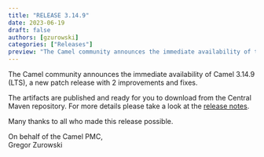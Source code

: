 ```yaml
---
title: "RELEASE 3.14.9"
date: 2023-06-19
draft: false
authors: [gzurowski]
categories: ["Releases"]
preview: "The Camel community announces the immediate availability of the new Camel 3.14.9 LTS release"
---
```


The Camel community announces the immediate availability of Camel 3.14.9 (LTS), a new patch release with 2 improvements and fixes.

The artifacts are published and ready for you to download from the Central Maven repository. For more details please take a look at the [release notes](/releases/release-3.14.9/).

Many thanks to all who made this release possible.

On behalf of the Camel PMC,  
Gregor Zurowski
